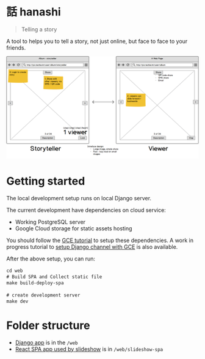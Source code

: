 話 hanashi
==========

> Telling a story

A tool to helps you to tell a story, not just online, but face
to face to your friends.

![Wireframe image](docs/wireframe.png)


# Getting started

The local development setup runs on local Django server.

The current development have dependencies on cloud service:

* Working PostgreSQL server
* Google Cloud storage for static assets hosting

You should follow the [GCE tutorial](https://cloud.google.com/python/django/kubernetes-engine) to setup these dependencies.
A work in progress tutorial to [setup Django channel with GCE](https://docs.google.com/document/d/1iTl5Tw9hwppsO0YA-eoGt9mfwUwJg1q6LLMv-qYlWWE/edit#) is also available.

After the above setup, you can run:

```
cd web
# Build SPA and Collect static file
make build-deploy-spa

# create development server
make dev
```

# Folder structure

* [Django app](/web) is in the `/web`
* [React SPA app used by slideshow](/web/slideshow-spa) is in `/web/slideshow-spa`
